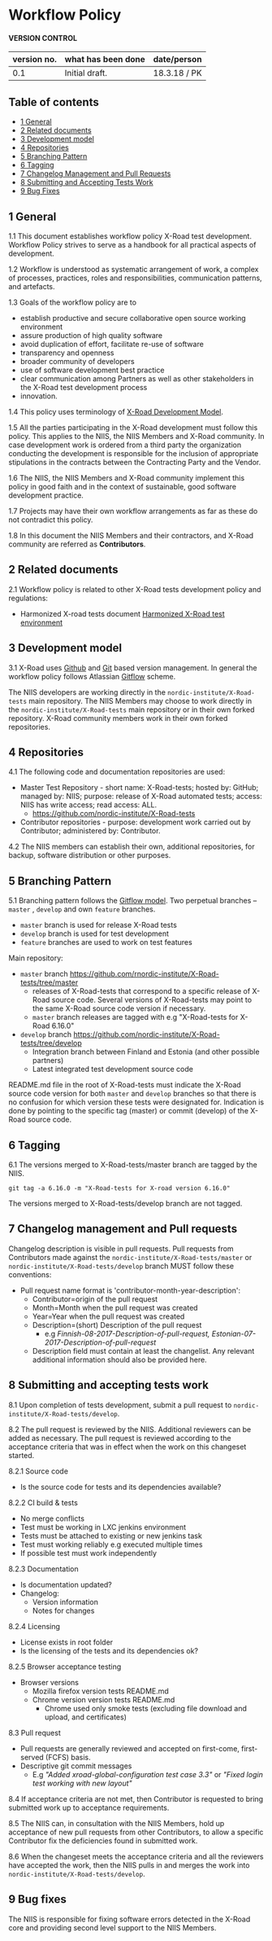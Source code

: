 # Workflow Policy

#### VERSION CONTROL
| version no.	 | what has been done	| date/person
| ---- | ---- | ---- |
| 0.1	| Initial draft.	| 18.3.18 / PK

## Table of contents

- [1	General](#1-general)
- [2 Related documents](#2-related-documents)
- [3 Development model](#3-development-model)
- [4	Repositories](#4-repositories)
- [5	Branching Pattern](#5-branching-pattern)
- [6 Tagging](#6-tagging)
- [7 Changelog Management and Pull Requests](#7-changelog-management-and-pull-requests)
- [8 Submitting and Accepting Tests Work](#8-submitting-and-accepting-tests-work)
- [9 Bug Fixes](#9-bug-fixes)

## 1	General

1.1	This document establishes workflow policy X-Road test development. Workflow
Policy strives to serve as a handbook for all practical aspects of development.

1.2	Workflow is understood as systematic arrangement of work, a complex of
processes, practices, roles and responsibilities, communication patterns, and
artefacts.

1.3	Goals of the workflow policy are to
- establish productive and secure collaborative open source working environment
- assure production of high quality software
- avoid duplication of effort, facilitate re-use of software
- transparency and openness
- broader community of developers
- use of software development best practice
- clear communication among Partners as well as other stakeholders in the X-Road test development process
- innovation.

1.4 This policy uses terminology of [X-Road Development Model](https://github.com/nordic-institute/x-road-development/blob/master/DEVELOPMENT_MODEL.md).

1.5 All the parties participating in the X-Road development must follow this
policy. This applies to the NIIS, the NIIS Members and X-Road community. In
case development work is ordered from a third party the organization conducting
the development is responsible for the inclusion of appropriate stipulations
in the contracts between the Contracting Party and the Vendor.

1.6 The NIIS, the NIIS Members and X-Road community implement this policy in good
faith and in the context of sustainable, good software development practice.

1.7 Projects may have their own workflow arrangements as far as these do not
contradict this policy.

1.8 In this document the NIIS Members and their contractors, and
X-Road community are referred as **Contributors**.

## 2 Related documents

2.1 Workflow policy is related to other X-Road tests development policy and regulations:
- Harmonized X-road tests document [Harmonized X-Road test environment](https://github.com/ria-ee/blob/master/HARMONIZED_TEST_ENVIRONMENT.md)

## 3 Development model

3.1	X-Road uses [Github](https://github.com/) and [Git](https://git-scm.com/)
based version management. In general the workflow policy follows Atlassian [Gitflow](https://www.atlassian.com/git/tutorials/comparing-workflows#gitflow-workflow)
scheme.

The NIIS developers are working directly in the `nordic-institute/X-Road-tests` main
repository. The NIIS Members may choose to work directly in the
`nordic-institute/X-Road-tests` main repository or in their own forked repository.
X-Road community members work in their own forked repositories.

## 4	Repositories

4.1	The following code and documentation repositories are used:
- Master Test Repository - short name: X-Road-tests; hosted by: GitHub; managed by: NIIS; purpose: release of X-Road automated tests; access: NIIS has write access; read access: ALL.
	- https://github.com/nordic-institute/X-Road-tests
- Contributor repositories - purpose: development work carried out by
	Contributor; administered by: Contributor.

4.2	The NIIS members can establish their own, additional repositories, for
backup, software distribution or other purposes.

## 5	Branching Pattern

5.1	Branching pattern follows the [Gitflow model](https://www.atlassian.com/git/tutorials/comparing-workflows/gitflow-workflow). Two perpetual branches – `master` , `develop` and own `feature` branches.

- `master` branch is used for release X-Road tests
- `develop` branch is used for test development
- `feature` branches are used to work on test features

Main repository:
- `master` branch https://github.com/rnordic-institute/X-Road-tests/tree/master
	- releases of X-Road-tests that correspond to a specific release of X-Road source code. Several versions of X-Road-tests may point to the same X-Road source code version if necessary.
	-  `master` branch releases are tagged with e.g "X-Road-tests for X-Road 6.16.0"
- `develop` branch https://github.com/nordic-institute/X-Road-tests/tree/develop
	- Integration branch between Finland and Estonia (and other possible partners)
	- Latest integrated test development source code

README.md file in the root of X-Road-tests must indicate the X-Road source code
version for both `master` and `develop` branches so that there is no confusion
for which version these tests were designated for. Indication is done by
pointing to the specific tag (master) or commit (develop) of the X-Road source
code.

## 6 Tagging

6.1 The versions merged to X-Road-tests/master branch are tagged by the NIIS.

`git tag -a 6.16.0 -m "X-Road-tests for X-road version 6.16.0"`

The versions merged to X-Road-tests/develop branch are not tagged.

## 7 Changelog management and Pull requests

Changelog description is visible in pull requests. Pull requests from
Contributors made against the `nordic-institute/X-Road-tests/master` or
`nordic-institute/X-Road-tests/develop` branch MUST follow these conventions:

- Pull request name format is 'contributor-month-year-description':
    - Contributor=origin of the pull request
    - Month=Month when the pull request was created
    - Year=Year when the pull request was created
    - Description=(short) Description of the pull request
        - e.g *Finnish-08-2017-Description-of-pull-request, Estonian-07-2017-Description-of-pull-request*
    - Description field must contain at least the changelist. Any relevant additional information should also be provided here.

## 8 Submitting and accepting tests work

8.1 Upon completion of tests development, submit a pull request to
`nordic-institute/X-Road-tests/develop`.

8.2	The pull request is reviewed by the NIIS. Additional reviewers can be
added as necessary. The pull request is reviewed according to the acceptance
criteria that was in effect when the work on this changeset started.

8.2.1 Source code

- Is the source code for tests and its dependencies available?

8.2.2 CI build & tests
- No merge conflicts
- Test must be working in LXC jenkins environment
- Tests must be attached to existing or new jenkins task
- Test must working reliably e.g executed multiple times
- If possible test must work independently

8.2.3 Documentation
- Is documentation updated?
- Changelog:
    - Version information
    - Notes for changes

8.2.4 Licensing
- License exists in root folder
- Is the licensing of the tests and its dependencies ok?

8.2.5 Browser acceptance testing
- Browser versions
    - Mozilla firefox version tests README.md
    - Chrome version version tests README.md
    	- Chrome used only smoke tests (excluding file download and upload, and
				certificates)

8.3 Pull request
- Pull requests are generally reviewed and accepted on first-come, first-served
(FCFS) basis.
- Descriptive git commit messages
	- E.g *"Added xroad-global-configuration test case 3.3"* or *"Fixed login test working with new layout"*

8.4 If acceptance criteria are not met, then Contributor is requested to bring
submitted work up to acceptance requirements.

8.5 The NIIS can, in consultation with the NIIS Members, hold up acceptance of
new pull requests from other Contributors, to allow a specific Contributor fix the
deficiencies found in submitted work.

8.6 When the changeset meets the acceptance criteria and all the reviewers have
accepted the work, then the NIIS pulls in and merges the work into
`nordic-institute/X-Road-tests/develop`.

## 9 Bug fixes

The NIIS is responsible for fixing software errors detected in the X-Road core
and providing second level support to the NIIS Members.
